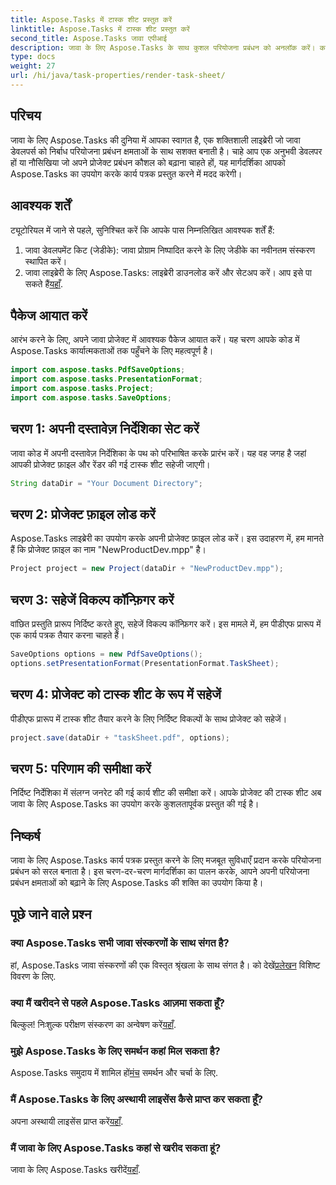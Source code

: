 ```yaml
---
title: Aspose.Tasks में टास्क शीट प्रस्तुत करें
linktitle: Aspose.Tasks में टास्क शीट प्रस्तुत करें
second_title: Aspose.Tasks जावा एपीआई
description: जावा के लिए Aspose.Tasks के साथ कुशल परियोजना प्रबंधन को अनलॉक करें। कार्य पत्रक को निर्बाध रूप से प्रस्तुत करें। अब व्यापक गाइड का अन्वेषण करें!
type: docs
weight: 27
url: /hi/java/task-properties/render-task-sheet/
---
```

## परिचय
जावा के लिए Aspose.Tasks की दुनिया में आपका स्वागत है, एक शक्तिशाली लाइब्रेरी जो जावा डेवलपर्स को निर्बाध परियोजना प्रबंधन क्षमताओं के साथ सशक्त बनाती है। चाहे आप एक अनुभवी डेवलपर हों या नौसिखिया जो अपने प्रोजेक्ट प्रबंधन कौशल को बढ़ाना चाहते हों, यह मार्गदर्शिका आपको Aspose.Tasks का उपयोग करके कार्य पत्रक प्रस्तुत करने में मदद करेगी।
## आवश्यक शर्तें
ट्यूटोरियल में जाने से पहले, सुनिश्चित करें कि आपके पास निम्नलिखित आवश्यक शर्तें हैं:
1. जावा डेवलपमेंट किट (जेडीके): जावा प्रोग्राम निष्पादित करने के लिए जेडीके का नवीनतम संस्करण स्थापित करें।
2.  जावा लाइब्रेरी के लिए Aspose.Tasks: लाइब्रेरी डाउनलोड करें और सेटअप करें। आप इसे पा सकते हैं[यहाँ](https://releases.aspose.com/tasks/java/).
## पैकेज आयात करें
आरंभ करने के लिए, अपने जावा प्रोजेक्ट में आवश्यक पैकेज आयात करें। यह चरण आपके कोड में Aspose.Tasks कार्यात्मकताओं तक पहुँचने के लिए महत्वपूर्ण है।
```java
import com.aspose.tasks.PdfSaveOptions;
import com.aspose.tasks.PresentationFormat;
import com.aspose.tasks.Project;
import com.aspose.tasks.SaveOptions;
```
## चरण 1: अपनी दस्तावेज़ निर्देशिका सेट करें
जावा कोड में अपनी दस्तावेज़ निर्देशिका के पथ को परिभाषित करके प्रारंभ करें। यह वह जगह है जहां आपकी प्रोजेक्ट फ़ाइल और रेंडर की गई टास्क शीट सहेजी जाएगी।
```java
String dataDir = "Your Document Directory";
```
## चरण 2: प्रोजेक्ट फ़ाइल लोड करें
Aspose.Tasks लाइब्रेरी का उपयोग करके अपनी प्रोजेक्ट फ़ाइल लोड करें। इस उदाहरण में, हम मानते हैं कि प्रोजेक्ट फ़ाइल का नाम "NewProductDev.mpp" है।
```java
Project project = new Project(dataDir + "NewProductDev.mpp");
```
## चरण 3: सहेजें विकल्प कॉन्फ़िगर करें
वांछित प्रस्तुति प्रारूप निर्दिष्ट करते हुए, सहेजें विकल्प कॉन्फ़िगर करें। इस मामले में, हम पीडीएफ प्रारूप में एक कार्य पत्रक तैयार करना चाहते हैं।
```java
SaveOptions options = new PdfSaveOptions();
options.setPresentationFormat(PresentationFormat.TaskSheet);
```
## चरण 4: प्रोजेक्ट को टास्क शीट के रूप में सहेजें
पीडीएफ प्रारूप में टास्क शीट तैयार करने के लिए निर्दिष्ट विकल्पों के साथ प्रोजेक्ट को सहेजें।
```java
project.save(dataDir + "taskSheet.pdf", options);
```
## चरण 5: परिणाम की समीक्षा करें
निर्दिष्ट निर्देशिका में संलग्न जनरेट की गई कार्य शीट की समीक्षा करें। आपके प्रोजेक्ट की टास्क शीट अब जावा के लिए Aspose.Tasks का उपयोग करके कुशलतापूर्वक प्रस्तुत की गई है।
## निष्कर्ष
जावा के लिए Aspose.Tasks कार्य पत्रक प्रस्तुत करने के लिए मजबूत सुविधाएँ प्रदान करके परियोजना प्रबंधन को सरल बनाता है। इस चरण-दर-चरण मार्गदर्शिका का पालन करके, आपने अपनी परियोजना प्रबंधन क्षमताओं को बढ़ाने के लिए Aspose.Tasks की शक्ति का उपयोग किया है।

## पूछे जाने वाले प्रश्न
### क्या Aspose.Tasks सभी जावा संस्करणों के साथ संगत है?
 हां, Aspose.Tasks जावा संस्करणों की एक विस्तृत श्रृंखला के साथ संगत है। को देखें[प्रलेखन](https://reference.aspose.com/tasks/java/) विशिष्ट विवरण के लिए.
### क्या मैं खरीदने से पहले Aspose.Tasks आज़मा सकता हूँ?
 बिल्कुल! निःशुल्क परीक्षण संस्करण का अन्वेषण करें[यहाँ](https://releases.aspose.com/).
### मुझे Aspose.Tasks के लिए समर्थन कहां मिल सकता है?
 Aspose.Tasks समुदाय में शामिल हों[मंच](https://forum.aspose.com/c/tasks/15) समर्थन और चर्चा के लिए.
### मैं Aspose.Tasks के लिए अस्थायी लाइसेंस कैसे प्राप्त कर सकता हूँ?
 अपना अस्थायी लाइसेंस प्राप्त करें[यहाँ](https://purchase.aspose.com/temporary-license/).
### मैं जावा के लिए Aspose.Tasks कहां से खरीद सकता हूं?
 जावा के लिए Aspose.Tasks खरीदें[यहाँ](https://purchase.aspose.com/buy).